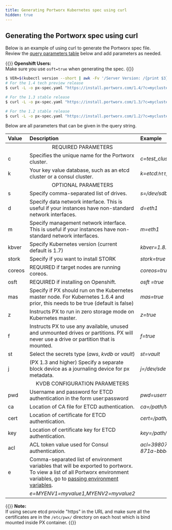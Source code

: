 ```yaml
---
title: Generating Portworx Kubernetes spec using curl
hidden: true
---
```


## Generating the Portworx spec using curl

Below is an example of using curl to generate the Portworx spec file. Review the [query parameters table](#px-k8s-query-params) below and add parameters as needed.

{{<info>}}
**Openshift Users:**<br/> Make sure you use `osft=true` when generating the spec.
{{</info>}}

```bash
$ VER=$(kubectl version --short | awk -Fv '/Server Version: /{print $3}')
# For the 1.4 tech preview release
$ curl -L -o px-spec.yaml "https://install.portworx.com/1.4/?c=mycluster&k=etcd://<ETCD_ADDRESS>:<ETCD_PORT>&kbver=$VER"

# For the 1.3 stable release
$ curl -L -o px-spec.yaml "https://install.portworx.com/1.3/?c=mycluster&k=etcd://<ETCD_ADDRESS>:<ETCD_PORT>&kbver=$VER"

# For the 1.2 stable release
$ curl -L -o px-spec.yaml "https://install.portworx.com/1.2/?c=mycluster&k=etcd://<ETCD_ADDRESS>:<ETCD_PORT>&kbver=$VER"

```

Below are all parameters that can be given in the query string.
<a name="px-k8s-query-params"></a>

| Value  | Description                                                                                                                           | Example                                                    |
|:-------|:--------------------------------------------------------------------------------------------------------------------------------------|:-----------------------------------------------------------|
|        | <center>REQUIRED PARAMETERS</center>                                                                                                  |                                                            |
| c      | Specifies the unique name for the Portworx cluster.                                                                                   | <var>c=test_cluster</var>                                  |
| k      | Your key value database, such as an etcd cluster or a consul cluster.                                                                 | <var>k=etcd:`http://etcd.fake.net:2379`</var>                |
|        | <center>OPTIONAL PARAMETERS</center>                                                                                                  |                                                            |
| s      | Specify comma-separated list of drives.                                                                                               | <var>s=/dev/sdb,/dev/sdc</var>                             |
| d      | Specify data network interface. This is useful if your instances have non-standard network interfaces.                                | <var>d=eth1</var>                                          |
| m      | Specify management network interface. This is useful if your instances have non-standard network interfaces.                          | <var>m=eth1</var>                                          |
| kbver  | Specify Kubernetes version (current default is 1.7)                                                                                   | <var>kbver=1.8.4</var>                                     |
| stork  | Specify if you want to install STORK                                                                                        | <var>stork=true</var>                                     |
| coreos | REQUIRED if target nodes are running coreos.                                                                                          | <var>coreos=true</var>                                     |
| osft | REQUIRED if installing on Openshift.                                                                                          | <var> osft =true</var>                                     |
| mas    | Specify if PX should run on the Kubernetes master node. For Kubernetes 1.6.4 and prior, this needs to be true (default is false)      | <var>mas=true</var>                                        |
| z      | Instructs PX to run in zero storage mode on Kubernetes master.                                                                        | <var>z=true</var>                                          |
| f      | Instructs PX to use any available, unused and unmounted drives or partitions. PX will never use a drive or partition that is mounted. | <var>f=true</var>                                          |
| st     | Select the secrets type (_aws_, _kvdb_ or _vault_)                                                                                    | <var>st=vault</var>                                        |
| j      | (PX 1.3 and higher) Specify a separate block device as a journaling device for px metadata.                                                               | <var>j=/dev/sde</var>                                      |
|        | <center>KVDB CONFIGURATION PARAMETERS</center>                                                                                        |                                                            |
| pwd    | Username and password for ETCD authentication in the form user:password                                                               | <var>pwd=username:password</var>                           |
| ca     | Location of CA file for ETCD authentication.                                                                                          | <var>ca=/path/to/server.ca</var>                           |
| cert   | Location of certificate for ETCD authentication.                                                                                      | <var>cert=/path/to/server.crt</var>                        |
| key    | Location of certificate key for ETCD authentication.                                                                                  | <var>key=/path/to/server.key</var>                         |
| acl    | ACL token value used for Consul authentication.                                                                                       | <var>acl=398073a8-5091-4d9c-871a-bbbeb030d1f6</var>        |
| e      | Comma-separated list of environment variables that will be exported to portworx. To view a list of all Portworx environment variables, go to [passing environment variables](/install-with-other/docker/standalone).
                                                      | <var>e=MYENV1=myvalue1,MYENV2=myvalue2</var> |

{{<info>}}
**Note:**<br/> If using secure etcd provide "https" in the URL and make sure all the certificates are in the `/etc/pwx/` directory on each host which is bind mounted inside PX container.
{{</info>}}
